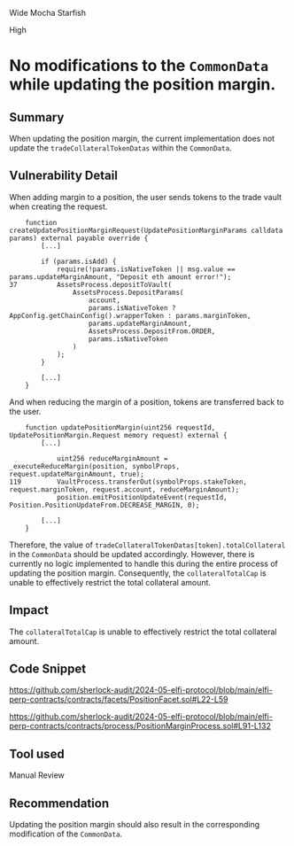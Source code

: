 Wide Mocha Starfish

High

# No modifications to the `CommonData` while updating the position margin.

## Summary

When updating the position margin, the current implementation does not update the `tradeCollateralTokenDatas` within the `CommonData`.

## Vulnerability Detail

When adding margin to a position, the user sends tokens to the trade vault when creating the request.

```solidity
    function createUpdatePositionMarginRequest(UpdatePositionMarginParams calldata params) external payable override {
        [...]

        if (params.isAdd) {
            require(!params.isNativeToken || msg.value == params.updateMarginAmount, "Deposit eth amount error!");
37          AssetsProcess.depositToVault(
                AssetsProcess.DepositParams(
                    account,
                    params.isNativeToken ? AppConfig.getChainConfig().wrapperToken : params.marginToken,
                    params.updateMarginAmount,
                    AssetsProcess.DepositFrom.ORDER,
                    params.isNativeToken
                )
            );
        }

        [...]
    }
```

And when reducing the margin of a position, tokens are transferred back to the user.

```solidity
    function updatePositionMargin(uint256 requestId, UpdatePositionMargin.Request memory request) external {
        [...]

            uint256 reduceMarginAmount = _executeReduceMargin(position, symbolProps, request.updateMarginAmount, true);
119         VaultProcess.transferOut(symbolProps.stakeToken, request.marginToken, request.account, reduceMarginAmount);
            position.emitPositionUpdateEvent(requestId, Position.PositionUpdateFrom.DECREASE_MARGIN, 0);
        
        [...]
    }
```

Therefore, the value of `tradeCollateralTokenDatas[token].totalCollateral` in the `CommonData` should be updated accordingly. However, there is currently no logic implemented to handle this during the entire process of updating the position margin. Consequently, the `collateralTotalCap` is unable to effectively restrict the total collateral amount.

## Impact

The `collateralTotalCap` is unable to effectively restrict the total collateral amount.

## Code Snippet

https://github.com/sherlock-audit/2024-05-elfi-protocol/blob/main/elfi-perp-contracts/contracts/facets/PositionFacet.sol#L22-L59

https://github.com/sherlock-audit/2024-05-elfi-protocol/blob/main/elfi-perp-contracts/contracts/process/PositionMarginProcess.sol#L91-L132

## Tool used

Manual Review

## Recommendation

Updating the position margin should also result in the corresponding modification of the `CommonData`.